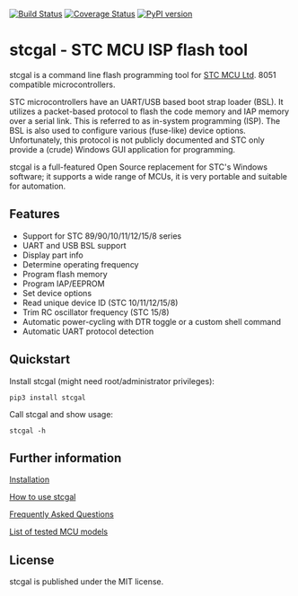 [![Build Status](https://travis-ci.org/grigorig/stcgal.svg)](https://travis-ci.org/grigorig/stcgal)
[![Coverage Status](https://coveralls.io/repos/github/grigorig/stcgal/badge.svg?branch=master)](https://coveralls.io/github/grigorig/stcgal?branch=master)
[![PyPI version](https://badge.fury.io/py/stcgal.svg)](https://badge.fury.io/py/stcgal)

stcgal - STC MCU ISP flash tool
===============================

stcgal is a command line flash programming tool for [STC MCU Ltd](http://stcmcu.com/).
8051 compatible microcontrollers.

STC microcontrollers have an UART/USB based boot strap loader (BSL). It
utilizes a packet-based protocol to flash the code memory and IAP
memory over a serial link. This is referred to as in-system programming
(ISP).  The BSL is also used to configure various (fuse-like) device
options. Unfortunately, this protocol is not publicly documented and
STC only provide a (crude) Windows GUI application for programming.

stcgal is a full-featured Open Source replacement for STC's Windows
software; it supports a wide range of MCUs, it is very portable and
suitable for automation.

Features
--------

* Support for STC 89/90/10/11/12/15/8 series
* UART and USB BSL support
* Display part info
* Determine operating frequency
* Program flash memory
* Program IAP/EEPROM
* Set device options
* Read unique device ID (STC 10/11/12/15/8)
* Trim RC oscillator frequency (STC 15/8)
* Automatic power-cycling with DTR toggle or a custom shell command
* Automatic UART protocol detection

Quickstart
----------

Install stcgal (might need root/administrator privileges):
    
    pip3 install stcgal

Call stcgal and show usage:

    stcgal -h

Further information
-------------------

[Installation](doc/INSTALL.md)

[How to use stcgal](doc/USAGE.md)

[Frequently Asked Questions](doc/FAQ.md)

[List of tested MCU models](doc/MODELS.md)

License
-------

stcgal is published under the MIT license.
